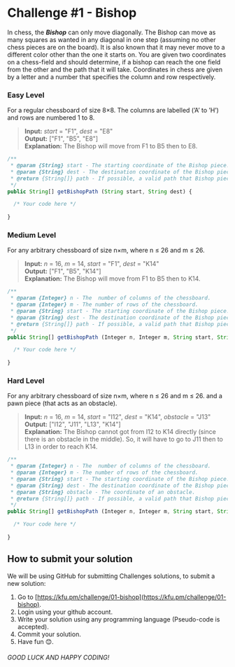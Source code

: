 # Challenge #1 - Bishop

In chess, the ***Bishop*** can only move diagonally. The Bishop can move as many squares as wanted in any diagonal in one step (assuming no other chess pieces are on the board). It is also known that it may never move to a different color other than the one it starts on. You are given two coordinates on a chess-field and should determine, if a bishop can reach the one field from the other and the path that it will take. Coordinates in chess are given by a letter and a number that specifies the column and row respectively.

### Easy Level

For a regular chessboard of size 8×8. The columns are labelled (’A’ to ’H’) and rows are numbered 1 to 8.
> **Input:** *start* = "F1", *dest* = "E8"\
> **Output:** ["F1", "B5", "E8"]\
> **Explanation:** The Bishop will move from F1 to B5 then to E8.

```Javascript
/**
 * @param {String} start - The starting coordinate of the Bishop piece.
 * @param {String} dest - The destination coordinate of the Bishop piece.
 * @return {String[]} path - If possible, a valid path that Bishop piece can take in order to reach the destination coordinate.
 */
public String[] getBishopPath (String start, String dest) {

  /* Your code here */
  
}
```

### Medium Level

For any arbitrary chessboard of size n×m, where n ≤ 26 and m ≤ 26.

> **Input:** *n* = 16, *m* = 14, *start* = "F1", *dest* = "K14"\
> **Output:** ["F1", "B5", "K14"]\
> **Explanation:** The Bishop will move from F1 to B5 then to K14.

```Javascript
/**
 * @param {Integer} n - The  number of columns of the chessboard.
 * @param {Integer} m - The number of rows of the chessboard.
 * @param {String} start - The starting coordinate of the Bishop piece.
 * @param {String} dest - The destination coordinate of the Bishop piece.
 * @return {String[]} path - If possible, a valid path that Bishop piece can take in order to reach the destination coordinate.
 */
public String[] getBishopPath (Integer n, Integer m, String start, String dest) {

  /* Your code here */
  
}
```

### Hard Level

For any arbitrary chessboard of size n×m, where n ≤ 26 and m ≤ 26. and a pawn piece (that acts as an obstacle).

> **Input:** *n* = 16, *m* = 14, *start* = "I12", *dest* = "K14", *obstacle* = "J13"\
> **Output:** ["I12", "J11", "L13", "K14"]\
> **Explanation:** The Bishop cannot got from I12 to K14 directly (since there is an obstacle in the middle). So, it will have to go to J11 then to L13 in order to reach K14.

```Javascript
/**
 * @param {Integer} n - The  number of columns of the chessboard.
 * @param {Integer} m - The number of rows of the chessboard.
 * @param {String} start - The starting coordinate of the Bishop piece.
 * @param {String} dest - The destination coordinate of the Bishop piece.
 * @param {String} obstacle - The coordinate of an obstacle.
 * @return {String[]} path - If possible, a valid path that Bishop piece can take in order to reach the destination coordinate.
 */
public String[] getBishopPath (Integer n, Integer m, String start, String dest, String obstacle) {

  /* Your code here */
  
}
```

## How to submit your solution

We will be using GitHub for submitting Challenges solutions, to submit a new solution:

1. Go to [https://kfu.pm/challenge/01-bishop](https://kfu.pm/challenge/01-bishop).
2. Login using your github account.
3. Write your solution using any programming language (Pseudo-code is accepted).
4. Commit your solution.
5. Have fun 😊.


###### GOOD LUCK AND HAPPY CODING!
